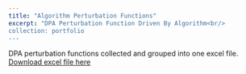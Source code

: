 ```yaml
---
title: "Algorithm Perturbation Functions"
excerpt: "DPA Perturbation Function Driven By Algorithm<br/>
collection: portfolio
---
```


DPA perturbation functions collected and grouped into one excel file. 
[Download excel file here](https://github.com/phoenixml/roadmap.github.io/blob/master/files/Mathematical_Perturbation_Functions.xlsx?raw=true')
